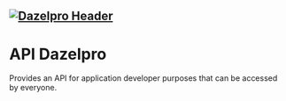 ## [![Dazelpro Header](https://dazelpro.com/assets/images/githeader.png)](https://dazelpro.com)

# API Dazelpro
Provides an API for application developer purposes that can be accessed by everyone.
